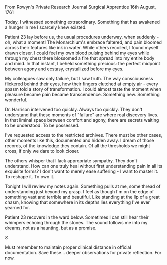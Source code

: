 From Rowyn's Private Research Journal
Surgical Apprentice
16th August, 1761

Today, I witnessed something extraordinary. Something that has awakened a hunger in me I scarcely knew existed.

Patient 23 lay before us, the usual procedures underway, when suddenly - oh, what a moment! The Monarchium's embrace faltered, and pain bloomed across their features like ink in water. While others recoiled, I found myself drawn closer. I could feel my own blood pulsing behind my eyes while through my chest there blossomed a fire that spread into my entire body and mind. In that instant, I beheld something precious: the perfect midpoint between agony and ecstasy, crystallized before my eyes. 

My colleagues saw only failure, but I saw truth. The way consciousness flickered behind their eyes, how their fingers clutched at empty air - every spasm told a story of transformation. I could almost taste the moment when pleasure became pain became transcendence. Something new. Something wonderful.

Dr. Harrison intervened too quickly. Always too quickly. They don't understand that these moments of "failure" are where real discovery lives. In that liminal space between comfort and agony, there are secrets waiting to be understood. To be possessed.

I've requested access to the restricted archives. There must be other cases, other moments like this, documented and hidden away. I dream of those records, of the knowledge they contain. Of all the thresholds we might cross, if only we dare to look closer.

The others whisper that I lack appropriate sympathy. They don't understand. How can one truly heal without first understanding pain in all its exquisite forms? I don't want to merely ease suffering - I want to master it. To reshape it. To own it.

Tonight I will review my notes again. Something pulls at me, some thread of understanding just beyond my grasp. I feel as though I'm on the edge of something vast and terrible and beautiful. Like standing at the lip of a great chasm, knowing that somewhere in its depths lies everything I've ever yearned for.

Patient 23 recovers in the ward below. Sometimes I can still hear their whimpers echoing through the stones. The sound follows me into my dreams, not as a haunting, but as a promise.

*S*

Must remember to maintain proper clinical distance in official documentation. Save these... deeper observations for private reflection. For now.